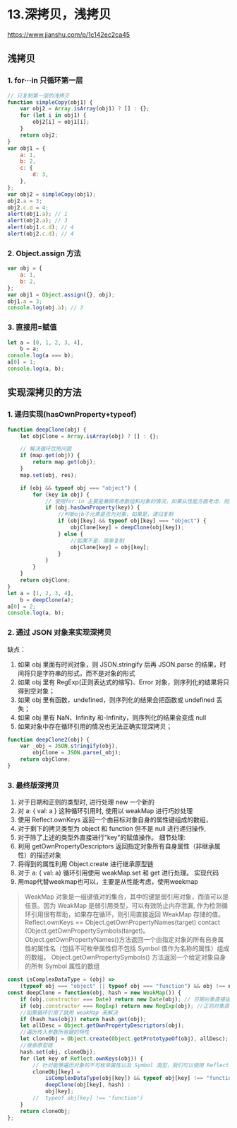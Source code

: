 # 13.深拷贝，浅拷贝
https://www.jianshu.com/p/1c142ec2ca45

## 浅拷贝

### 1. for···in 只循环第一层

```js
// 只复制第一层的浅拷贝
function simpleCopy(obj1) {
    var obj2 = Array.isArray(obj1) ? [] : {};
    for (let i in obj1) {
        obj2[i] = obj1[i];
    }
    return obj2;
}
var obj1 = {
    a: 1,
    b: 2,
    c: {
        d: 3,
    },
};
var obj2 = simpleCopy(obj1);
obj2.a = 3;
obj2.c.d = 4;
alert(obj1.a); // 1
alert(obj2.a); // 3
alert(obj1.c.d); // 4
alert(obj2.c.d); // 4
```

### 2. Object.assign 方法

```js
var obj = {
    a: 1,
    b: 2,
};
var obj1 = Object.assign({}, obj);
obj1.a = 3;
console.log(obj.a); // 3
```

### 3. 直接用=赋值

```jsx
let a = [0, 1, 2, 3, 4],
	b = a;
console.log(a === b);
a[0] = 1;
console.log(a, b);
```

## 实现深拷贝的方法

### 1. 递归实现(hasOwnProperty+typeof)

<!-- 因为for in 循环会找原型链的方法 -->

```js
function deepClone(obj) {
    let objClone = Array.isArray(obj) ? [] : {};

    // 解决循环饮用问题
    if (map.get(obj)) {
        return map.get(obj);
    }
    map.set(obj, res);

    if (obj && typeof obj === "object") {
        for (key in obj) {
            // 使用for in 主要是兼顾考虑数组和对象的情况，如果从性能方面考虑，则数组：forEach，对象：Object.keys(target).forEach
            if (obj.hasOwnProperty(key)) {
                //判断ojb子元素是否为对象，如果是，递归复制
                if (obj[key] && typeof obj[key] === "object") {
                    objClone[key] = deepClone(obj[key]);
                } else {
                    //如果不是，简单复制
                    objClone[key] = obj[key];
                }
            }
        }
    }
    return objClone;
}
let a = [1, 2, 3, 4],
    b = deepClone(a);
a[0] = 2;
console.log(a, b);
```

### 2. 通过 JSON 对象来实现深拷贝

缺点：

1. 如果 obj 里面有时间对象，则 JSON.stringify 后再 JSON.parse 的结果，时间将只是字符串的形式，而不是对象的形式
2. 如果 obj 里有 RegExp(正则表达式的缩写)、Error 对象，则序列化的结果将只得到空对象；
3. 如果 obj 里有函数，undefined，则序列化的结果会把函数或 undefined 丢失；
4. 如果 obj 里有 NaN、Infinity 和-Infinity，则序列化的结果会变成 null
5. 如果对象中存在循环引用的情况也无法正确实现深拷贝；

```js
function deepClone2(obj) {
    var _obj = JSON.stringify(obj),
        objClone = JSON.parse(_obj);
    return objClone;
}
```

### 3. 最终版深拷贝

1. 对于日期和正则的类型时, 进行处理 new 一个新的
2. 对 a: { val: a } 这种循环引用时, 使用以 weakMap 进行巧妙处理
3. 使用 Reflect.ownKeys 返回一个由目标对象自身的属性键组成的数组，
4. 对于剩下的拷贝类型为 object 和 function 但不是 null 进行递归操作,
5. 对于除了上述的类型外直接进行"key"的赋值操作。 细节处理:
6. 利用 getOwnPropertyDescriptors 返回指定对象所有自身属性（非继承属性）的描述对象
7. 将得到的属性利用 Object.create 进行继承原型链
8. 对于 a: { val: a} 循环引用使用 weakMap.set 和 get 进行处理。 实现代码
9. 用map代替weekmap也可以，主要是从性能考虑，使用weekmap

> WeakMap 对象是一组键值对的集合，其中的键是弱引用对象，而值可以是任意。因为 WeakMap 是弱引用类型，可以有效防止内存泄漏, 作为检测循环引用很有帮助，如果存在循环，则引用直接返回 WeakMap 存储的值。
> Reflect.ownKeys == Object.getOwnPropertyNames(target) contact (Object.getOwnPropertySymbols(target)。
> Object.getOwnPropertyNames()方法返回一个由指定对象的所有自身属性的属性名（包括不可枚举属性但不包括 Symbol 值作为名称的属性）组成的数组。
> Object.getOwnPropertySymbols() 方法返回一个给定对象自身的所有 Symbol 属性的数组

```js
const isComplexDataType = (obj) =>
    (typeof obj === "object" || typeof obj === "function") && obj !== null;
const deepClone = function(obj, hash = new WeakMap()) {
    if (obj.constructor === Date) return new Date(obj); // 日期对象直接返回一个新的日期对象
    if (obj.constructor === RegExp) return new RegExp(obj); //正则对象直接返回一个新的正则对象
    //如果循环引用了就用 weakMap 来解决
    if (hash.has(obj)) return hash.get(obj);
    let allDesc = Object.getOwnPropertyDescriptors(obj);
    //遍历传入参数所有键的特性
    let cloneObj = Object.create(Object.getPrototypeOf(obj), allDesc);
    //继承原型链
    hash.set(obj, cloneObj);
    for (let key of Reflect.ownKeys(obj)) {
        // 针对能够遍历对象的不可枚举属性以及 Symbol 类型，我们可以使用 Reflect.ownKeys 方法
        cloneObj[key] =
            isComplexDataType(obj[key]) && typeof obj[key] !== "function" ?
            deepClone(obj[key], hash) :
            obj[key];
        //  typeof obj[key] !== 'function')
    }
    return cloneObj;
};
```
